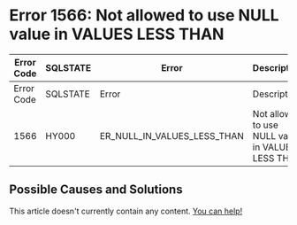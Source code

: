 
# Error 1566: Not allowed to use NULL value in VALUES LESS THAN


| Error Code | SQLSTATE | Error | Description |
| --- | --- | --- | --- |
| Error Code | SQLSTATE | Error | Description |
| 1566 | HY000 | ER_NULL_IN_VALUES_LESS_THAN | Not allowed to use NULL value in VALUES LESS THAN |




## Possible Causes and Solutions


This article doesn't currently contain any content. [You can help!](/kb/en/writing-and-editing-knowledge-base-articles/)

